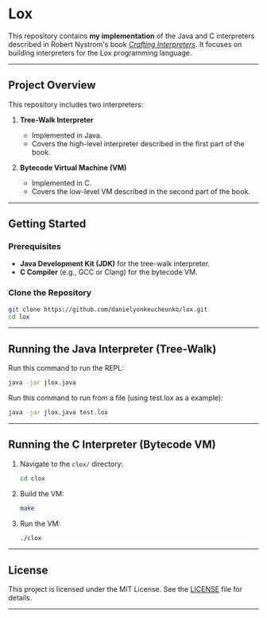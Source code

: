 # Lox

This repository contains **my implementation** of the Java and C interpreters described in Robert Nystrom's book [*Crafting Interpreters*](https://craftinginterpreters.com/). It focuses on building interpreters for the Lox programming language.

---

## Project Overview

This repository includes two interpreters:

1. **Tree-Walk Interpreter**
   - Implemented in Java.
   - Covers the high-level interpreter described in the first part of the book.

2. **Bytecode Virtual Machine (VM)**
   - Implemented in C.
   - Covers the low-level VM described in the second part of the book.

---

## Getting Started

### Prerequisites

- **Java Development Kit (JDK)** for the tree-walk interpreter.
- **C Compiler** (e.g., GCC or Clang) for the bytecode VM.

### Clone the Repository

```bash
git clone https://github.com/danielyonkeucheunko/lox.git
cd lox
```

---

## Running the Java Interpreter (Tree-Walk)

Run this command to run the REPL:
   ```bash
   java -jar jlox.java
   ```

Run this command to run from a file (using test.lox as a example): 
   ```bash
   java -jar jlox.java test.lox
   ```

---

## Running the C Interpreter (Bytecode VM)

1. Navigate to the `clox/` directory:
   ```bash
   cd clox
   ```

2. Build the VM:
   ```bash
   make
   ```

3. Run the VM:
   ```bash
   ./clox
   ```

---

## License

This project is licensed under the MIT License. See the [LICENSE](LICENSE) file for details.

---
